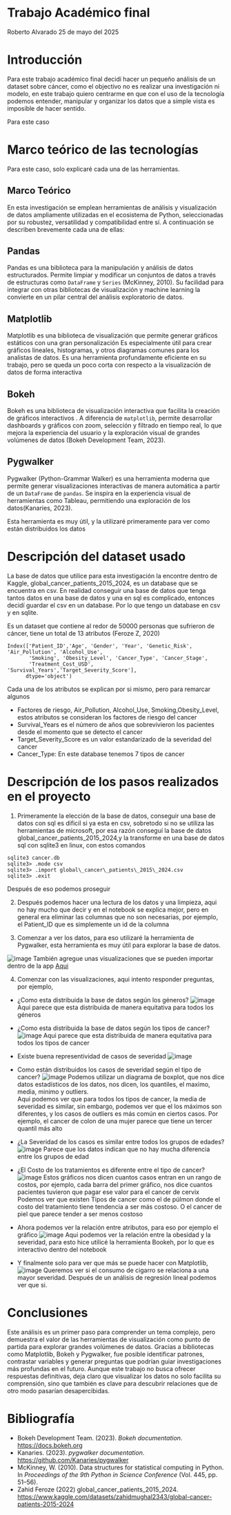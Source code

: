 # Trabajo Académico final
Roberto Alvarado
25 de mayo del 2025

# Introducción
Para este trabajo académico final decidí hacer un pequeño análisis de un
dataset sobre cáncer, como el objectivo no es realizar una investigación ni modelo,
en este trabajo quiero centrarme en que con el uso de la tecnología podemos
entender, manipular y organizar los datos que a simple vista es imposible de
hacer sentido.

Para este caso

# Marco teórico de las tecnologías
Para este caso, solo explicaré cada una de las herramientas.
## Marco Teórico

En esta investigación se emplean herramientas de análisis y visualización de datos ampliamente utilizadas en el ecosistema de Python, seleccionadas por su robustez, versatilidad y compatibilidad entre sí. A continuación se describen brevemente cada una de ellas:

## Pandas
Pandas es una biblioteca para la manipulación y análisis de datos
estructurados. Permite limpiar y modificar un  conjuntos de
datos a través de estructuras como `DataFrame` y `Series` (McKinney,
2010). Su facilidad para integrar con otras bibliotecas de visualización y
machine learning la convierte en un pilar central del análisis exploratorio de
datos.

## Matplotlib

Matplotlib es una biblioteca de visualización que permite generar gráficos
estáticos con una gran personalización Es especialmente útil para crear gráficos lineales,
histogramas, y otros diagramas comunes para los analistas de datos.
Es una herramienta profundamente eficiente en su trabajo, pero se
queda un poco corta con respecto a la visualización de datos
de forma interactiva

## Bokeh

Bokeh es una biblioteca de visualización interactiva que facilita la creación
de gráficos interactivos . A diferencia de
`matplotlib`, permite desarrollar dashboards y gráficos con zoom, selección y
filtrado en tiempo real, lo que mejora la experiencia del usuario y la
exploración visual de grandes volúmenes de datos (Bokeh Development Team,
2023).

## Pygwalker

Pygwalker (Python-Grammar Walker) es una herramienta moderna que permite
generar visualizaciones interactivas de manera automática a partir de un
`DataFrame` de `pandas`. Se inspira en la experiencia visual de herramientas
como Tableau, permitiendo una exploración de los datos(Kanaries, 2023).

Esta herramienta es muy útil, y la utilizaré primeramente para ver como están
distribuidos los datos


# Descripción del dataset usado
La base de datos que utilice para esta investigación la encontre dentro de
Kaggle, global\_cancer\_patients\_2015\_2024, es un database que se encuentra
en csv. En realidad conseguir una base de datos que tenga tantos datos en
una base de datos y una en sql es complicado, entonces decidí guardar el
csv en un database. Por lo que tengo un database en csv y en sqlite.

Es un dataset que contiene al redor de 50000 personas que sufrieron de cáncer,
tiene un total de 13 atributos (Feroze Z, 2020)
```
Index(['Patient_ID','Age', 'Gender', 'Year', 'Genetic_Risk', 'Air_Pollution', 'Alcohol_Use',
       'Smoking', 'Obesity_Level', 'Cancer_Type', 'Cancer_Stage',
       'Treatment_Cost_USD', 'Survival_Years','Target_Severity_Score'],
      dtype='object')
```

Cada una de los atributos se explican por si mismo, pero para remarcar algunos
- Factores de riesgo, Air\_Pollution, Alcohol\_Use, Smoking,Obesity\_Level, estos atributos se consideran los factores de riesgo del cancer
- Survival\_Years es el número de años que sobrevivieron los pacientes desde el momento que se detecto el cancer
- Target\_Severity\_Score es un valor estandarizado de la severidad del cancer
- Cancer\_Type: En este database tenemos 7 tipos  de cancer



# Descripción de los pasos realizados en el proyecto
1. Primeramente la elección de la base de datos, conseguir una base de datos con sql es
dificil si ya esta en csv, sobretodo si no se utiliza las herramientas de microsoft, por
esa razón conseguí la base de datos global\_cancer\_patients\_2015\_2024,y la transforme en una base
de datos sql con sqlite3  en linux, con estos comandos
```
sqlite3 cancer.db
sqlite3> .mode csv
sqlite3> .import global\_cancer\_patients\_2015\_2024.csv
sqlite3> .exit
```
Después de eso podemos proseguir

2. Después podemos hacer una lectura de los datos y una limpieza, aqui no hay mucho
que decir y en el notebook se explica mejor, pero en general era eliminar las
columnas que no son necesarias, por ejemplo, el Patient\_ID que es simplemente
un id de la columna

3. Comenzar a ver los datos, para eso utilizaré la herramienta de Pygwalker, esta
herramienta es muy útil para explorar la base de datos.

![image](./figures/img0.png)
 También agregue unas visualizaciones que se pueden importar dentro de la app
[Aqui](./pygwalker_figures)

4. Comenzar con las visualizaciones, aqui intento responder preguntas,
por ejemplo,
- ¿Como esta distribuida la base de datos según los géneros?
![image](./figures/img1.png)
Aqui parece que esta distribuida de manera equitativa para todos los géneros

- ¿Como esta distribuida la base de datos según los tipos de cancer?
![image](./figures/img2.png)
Aqui parece que esta distribuida de manera equitativa para todos los tipos de
cancer


- Existe buena representividad de casos de severidad
![image](./figures/img3.png)

- Como están distribuidos los casos de severidad según el tipo de cancer?
![image](./figures/img4.png)
Podemos utilizar un diagrama de boxplot, que nos dice datos estadísticos de los datos,
nos dicen, los quantiles, el maximo, media, minimo y outliers.\
Aqui podemos ver que para todos los tipos de cancer, la media de severidad es
similar, sin embargo, podemos ver que el los máximos son diferentes, y los casos
de outliers es más común en ciertos casos. Por ejemplo, el cancer de colon de una mujer parece
que tiene un tercer quantil más alto

- ¿La Severidad de los casos es similar entre todos los grupos de edades?
![image](./figures/img5.png)
Parece que los datos indican que no hay mucha diferencia entre los grupos de edad

- ¿El Costo de los tratamientos es diferente entre el tipo de cancer?
![image](./figures/img6.png)
Estos gráficos nos dicen cuantos casos entran en un rango de costos, por ejemplo,
cada barra del primer gráfico, nos dice cuantos pacientes tuvieron que pagar ese
valor para el cancer de cervix Podemos ver que existen Tipos de cancer como el de púlmon donde el costo
del tratamiento tiene tendencia a ser más costoso. O el cancer de piel que parece tender a ser menos
costoso


- Ahora podemos ver la relación entre atributos, para eso por ejemplo el gráfico
![image](./figures/img11.png)
Aqui podemos ver la relación entre la obesidad y la severidad, para esto hice
utilicé la herramienta Bookeh, por lo que es interactivo dentro del notebook

- Y finalmente solo para ver que más se puede hacer con Matplotlib,
![image](./figures/img9.png)
Queremos ver si el consumo de cigarro se relaciona a una mayor severidad. Después de un análisis
de regresión lineal podemos ver que si.
# Conclusiones
Este análisis es un primer paso para comprender un tema complejo, pero
demuestra el valor de las herramientas de visualización como punto de partida
para explorar grandes volúmenes de datos. Gracias a bibliotecas como
Matplotlib, Bokeh y Pygwalker, fue posible identificar patrones, contrastar
variables y generar preguntas que podrían guiar investigaciones más profundas
en el futuro. Aunque este trabajo no busca ofrecer respuestas definitivas, deja
claro que visualizar los datos no solo facilita su comprensión, sino que
también es clave para descubrir relaciones que de otro modo pasarían
desapercibidas.
# Bibliografía
- Bokeh Development Team. (2023). *Bokeh documentation*. https://docs.bokeh.org
- Kanaries. (2023). *pygwalker documentation*. https://github.com/Kanaries/pygwalker
- McKinney, W. (2010). Data structures for statistical computing in Python. In *Proceedings of the 9th Python in Science Conference* (Vol. 445, pp. 51–56).
- Zahid Feroze  (2022) global\_cancer\_patients\_2015\_2024. https://www.kaggle.com/datasets/zahidmughal2343/global-cancer-patients-2015-2024

